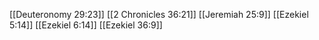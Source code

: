 [[Deuteronomy 29:23]]
[[2 Chronicles 36:21]]
[[Jeremiah 25:9]]
[[Ezekiel 5:14]]
[[Ezekiel 6:14]]
[[Ezekiel 36:9]]
